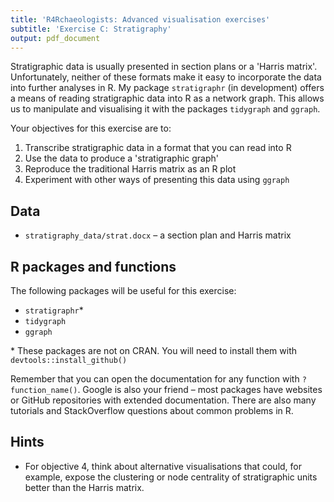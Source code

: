 ```yaml
---
title: 'R4Rchaeologists: Advanced visualisation exercises'
subtitle: 'Exercise C: Stratigraphy'
output: pdf_document
---
```


Stratigraphic data is usually presented in section plans or a 'Harris matrix'.
Unfortunately, neither of these formats make it easy to incorporate the data into further analyses in R.
My package `stratigraphr` (in development) offers a means of reading stratigraphic data into R as a network graph.
This allows us to manipulate and visualising it with the packages `tidygraph` and `ggraph`.

Your objectives for this exercise are to:

1. Transcribe stratigraphic data in a format that you can read into R 
2. Use the data to produce a 'stratigraphic graph'
3. Reproduce the traditional Harris matrix as an R plot
4. Experiment with other ways of presenting this data using `ggraph`

## Data

* `stratigraphy_data/strat.docx` – a section plan and Harris matrix

## R packages and functions

The following packages will be useful for this exercise:

* `stratigraphr`*
* `tidygraph`
* `ggraph`

\* These packages are not on CRAN. You will need to install them with `devtools::install_github()`

Remember that you can open the documentation for any function with `?function_name()`. 
Google is also your friend – most packages have websites or GitHub repositories with extended documentation.
There are also many tutorials and StackOverflow questions about common problems in R.

## Hints

* For objective 4, think about alternative visualisations that could, for example, expose the clustering or node centrality of stratigraphic units better than the Harris matrix.
